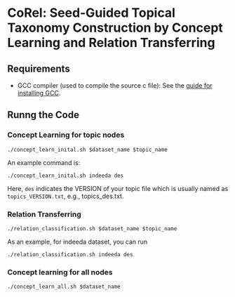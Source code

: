 # CoRel: Seed-Guided Topical Taxonomy Construction by Concept Learning and Relation Transferring

## Requirements

* GCC compiler (used to compile the source c file): See the [guide for installing GCC](https://gcc.gnu.org/wiki/InstallingGCC).

## Runng the Code

### Concept Learning for topic nodes
```
./concept_learn_inital.sh $dataset_name $topic_name
```

An example command is:
```
./concept_learn_inital.sh indeeda des
```

Here, ``des`` indicates the VERSION of your topic file which is usually named as ``topics_VERSION.txt``, e.g., topics_des.txt.

### Relation Transferring
```
./relation_classification.sh $dataset_name $topic_name
```
As an example, for indeeda dataset, you can run
```
./relation_classification.sh indeeda des
```
### Concept learning for all nodes
```
./concept_learn_all.sh $dataset_name
```
